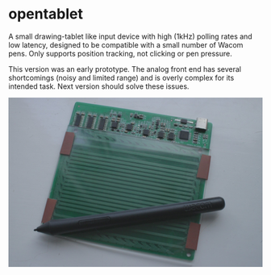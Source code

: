 # opentablet

A small drawing-tablet like input device with high (1kHz) polling rates and low latency, designed to be compatible with a small number of Wacom pens. Only supports position tracking, not clicking or pen pressure.

This version was an early prototype. The analog front end has several shortcomings (noisy and limited range) and is overly complex for its intended task. Next version should solve these issues.

![PCB photo](img/pcb.jpg)
